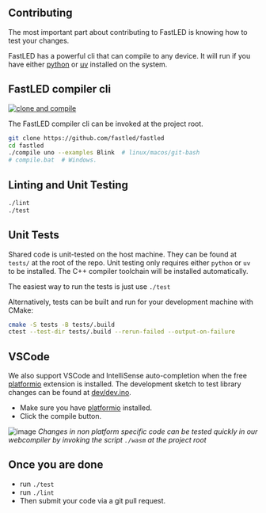 ## Contributing

The most important part about contributing to FastLED is knowing how to test your changes.

FastLED has a powerful cli that can compile to any device. It will run if you have either [python](https://www.python.org/downloads/) or [uv](https://github.com/astral-sh/uv) installed on the system.

## FastLED compiler cli

[![clone and compile](https://github.com/FastLED/FastLED/actions/workflows/build_clone_and_compile.yml/badge.svg)](https://github.com/FastLED/FastLED/actions/workflows/build_clone_and_compile.yml)

The FastLED compiler cli can be invoked at the project root.

```bash (MacOS/Linux, windows us git-bsh or compile.bat)
git clone https://github.com/fastled/fastled
cd fastled
./compile uno --examples Blink  # linux/macos/git-bash
# compile.bat  # Windows.
```

## Linting and Unit Testing

```bash
./lint
./test
````

## Unit Tests

Shared code is unit-tested on the host machine. They can be found at `tests/` at the root of the repo. Unit testing only requires either `python` or `uv` to be installed. The C++ compiler toolchain will be installed automatically.

The easiest way to run the tests is just use `./test`

Alternatively, tests can be built and run for your development machine with CMake:

```bash
cmake -S tests -B tests/.build
ctest --test-dir tests/.build --rerun-failed --output-on-failure
```

## VSCode

We also support VSCode and IntelliSense auto-completion when the free [platformio](https://marketplace.visualstudio.com/items?itemName=platformio.platformio-ide) extension is installed. The development sketch to test library changes can be found at [dev/dev.ino](dev/dev.ino).

 * Make sure you have [platformio](https://marketplace.visualstudio.com/items?itemName=platformio.platformio-ide) installed.
 * Click the compile button.

![image](https://github.com/user-attachments/assets/616cc35b-1736-4bb0-b53c-468580be66f4)
*Changes in non platform specific code can be tested quickly in our webcompiler by invoking the script `./wasm` at the project root*


## Once you are done
  * run `./test`
  * run `./lint`
  * Then submit your code via a git pull request.


